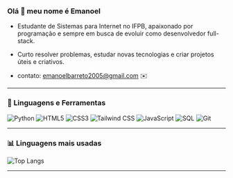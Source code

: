 ### Olá 👋 meu nome é Emanoel

* Estudante de Sistemas para Internet no IFPB, apaixonado por programação e sempre em busca de evoluir como desenvolvedor full-stack.

* Curto resolver problemas, estudar novas tecnologias e criar projetos úteis e criativos.

* contato: emanoelbarreto2005@gmail.com ✉️

---

### 🚀 Linguagens e Ferramentas

![Python](https://img.shields.io/badge/Python-3776AB?style=flat&logo=python&logoColor=white)
![HTML5](https://img.shields.io/badge/HTML5-E34F26?style=flat&logo=html5&logoColor=white)
![CSS3](https://img.shields.io/badge/CSS3-1572B6?style=flat&logo=css3&logoColor=white)
![Tailwind CSS](https://img.shields.io/badge/Tailwind-38B2AC?style=flat&logo=tailwind-css&logoColor=white)
![JavaScript](https://img.shields.io/badge/JavaScript-F7DF1E?style=flat&logo=javascript&logoColor=black)
![SQL](https://img.shields.io/badge/SQL-4479A1?style=flat&logo=mysql&logoColor=white)
![Git](https://img.shields.io/badge/Git-F05032?style=flat&logo=git&logoColor=white)

---

### 📊 Linguagens mais usadas

![Top Langs](https://github-readme-stats.vercel.app/api/top-langs/?username=maneuu&layout=compact&bg_color=000000&title_color=38B2AC&text_color=ffffff&border_color=000000&langs_count=6)

---
